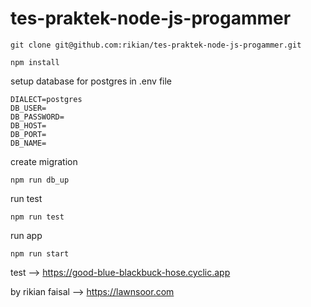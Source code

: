 # tes-praktek-node-js-progammer

```
git clone git@github.com:rikian/tes-praktek-node-js-progammer.git
```
```
npm install
```
setup database for postgres in .env file
```
DIALECT=postgres
DB_USER=
DB_PASSWORD=
DB_HOST=
DB_PORT=
DB_NAME=
```
create migration
```
npm run db_up
```
run test
```
npm run test
```
run app
```
npm run start
```
test --> https://good-blue-blackbuck-hose.cyclic.app

by rikian faisal --> https://lawnsoor.com
